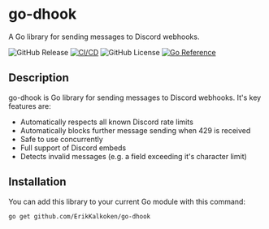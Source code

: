 # go-dhook

A Go library for sending messages to Discord webhooks.

![GitHub Release](https://img.shields.io/github/v/release/ErikKalkoken/go-dhook)
[![CI/CD](https://github.com/ErikKalkoken/go-dhook/actions/workflows/go.yml/badge.svg)](https://github.com/ErikKalkoken/go-dhook/actions/workflows/go.yml)
![GitHub License](https://img.shields.io/github/license/ErikKalkoken/go-dhook)
[![Go Reference](https://pkg.go.dev/badge/github.com/ErikKalkoken/go-dhook.svg)](https://pkg.go.dev/github.com/ErikKalkoken/go-dhook)

## Description

go-dhook is Go library for sending messages to Discord webhooks. It's key features are:

- Automatically respects all known Discord rate limits
- Automatically blocks further message sending when 429 is received
- Safe to use concurrently
- Full support of Discord embeds
- Detects invalid messages (e.g. a field exceeding it's character limit)

## Installation

You can add this library to your current Go module with this command:

```sh
go get github.com/ErikKalkoken/go-dhook
```
